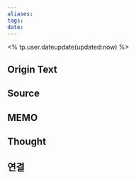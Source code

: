 ```yaml
---
aliases: 
tags: 
date:
---
```

<% tp.user.dateupdate(updated:now) %>

## Origin Text


## Source


## MEMO


## Thought


## 연결
